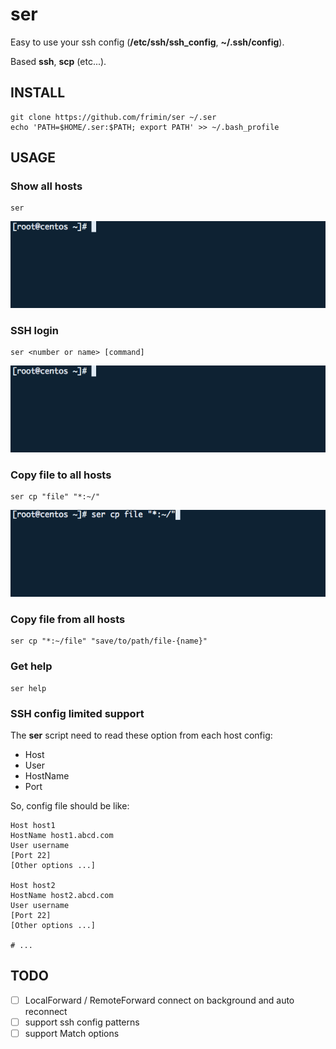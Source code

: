 # ser

Easy to use your ssh config (**/etc/ssh/ssh_config**, **~/.ssh/config**).

Based **ssh**, **scp** (etc...).

## INSTALL

	git clone https://github.com/frimin/ser ~/.ser
	echo 'PATH=$HOME/.ser:$PATH; export PATH' >> ~/.bash_profile

## USAGE

### Show all hosts

	ser
	
![](imgs/list.gif)

### SSH login

	ser <number or name> [command]

![](imgs/connect.gif)
	
### Copy file to all hosts

	ser cp "file" "*:~/"

![](imgs/cp.gif)
	
### Copy file from all hosts

	ser cp "*:~/file" "save/to/path/file-{name}"
	
### Get help

	ser help
	
### SSH config limited support
	
The **ser** script need to read these option from each host config:
	
* Host
* User
* HostName
* Port
	
So, config file should be like:
	
	Host host1
	HostName host1.abcd.com
	User username
	[Port 22]
	[Other options ...]
	
	Host host2
	HostName host2.abcd.com
	User username
	[Port 22]
	[Other options ...]
	
	# ...
	
## TODO
* [ ] LocalForward / RemoteForward connect on background and auto reconnect
* [ ] support ssh config patterns
* [ ] support Match options